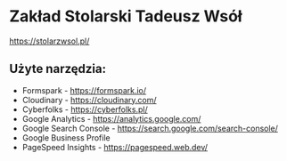 # Zakład Stolarski Tadeusz Wsół

https://stolarzwsol.pl/

## Użyte narzędzia:

- Formspark - https://formspark.io/
- Cloudinary - https://cloudinary.com/
- Cyberfolks - https://cyberfolks.pl/
- Google Analytics - https://analytics.google.com/
- Google Search Console - https://search.google.com/search-console/
- Google Business Profile
- PageSpeed Insights - https://pagespeed.web.dev/